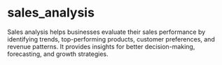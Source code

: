 # sales_analysis
Sales analysis helps businesses evaluate their sales performance by identifying trends, top-performing products, customer preferences, and revenue patterns. It provides insights for better decision-making, forecasting, and growth strategies.
